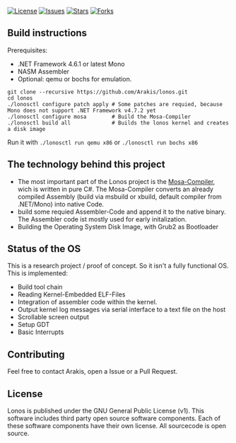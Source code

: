 [![License][github-license]][github-license-link]  [![Issues][github-issues]][github-issues-link]  [![Stars][github-stars]][github-stars-link]  [![Forks][github-forks]][github-forks-link]

[github-forks]: https://img.shields.io/github/forks/arakis/lonos.svg
[github-forks-link]: https://github.com/arakis/lonos/network
[github-stars]: https://img.shields.io/github/stars/arakis/lonos.svg
[github-stars-link]: https://github.com/arakis/lonos/stargazers
[github-issues]: https://img.shields.io/github/issues/arakis/lonos.svg
[github-issues-link]: https://github.com/arakis/lonos/issues
[github-license]: https://img.shields.io/badge/license-GPL-blue.svg
[github-license-link]: https://raw.githubusercontent.com/arakis/lonos/master/LICENSE.txt

## Build instructions

Prerequisites:
- .NET Framework 4.6.1 or latest Mono
- NASM Assembler
- Optional: qemu or bochs for emulation.

```
git clone --recursive https://github.com/Arakis/lonos.git
cd lonos 
./lonosctl configure patch apply # Some patches are requied, because Mono does not support .NET Framework v4.7.2 yet
./lonosctl configure mosa        # Build the Mosa-Compiler
./lonosctl build all             # Builds the lonos kernel and creates a disk image
```
Run it with `./lonosctl run qemu x86` or `./lonosctl run bochs x86`

## The technology behind this project

- The most important part of the Lonos project is the [Mosa-Compiler](https://github.com/mosa/MOSA-Project), wich is written in pure C#. The Mosa-Compiler converts an already compiled Assembly (build via msbuild or xbuild, default compiler from .NET/Mono) into native Code.
- build some requied Assembler-Code  and append it to the native binary. The Assembler code ist mostly used for early initalization.
- Building the Operating System Disk Image, with Grub2 as Bootloader

## Status of the OS

This is a research project / proof of concept. So it isn't a fully functional OS. This is implemented:

- Build tool chain
- Reading Kernel-Embedded ELF-Files
- Integration of assembler code within the kernel.
- Output kernel log messages via serial interface to a text file on the host
- Scrollable screen output
- Setup GDT
- Basic Interrupts

## Contributing

Feel free to contact Arakis, open a Issue or a Pull Request.

## License
Lonos is published under the GNU General Public License (v1). This software includes third party open source software components. Each of these software components have their own license. All sourcecode is open source.
